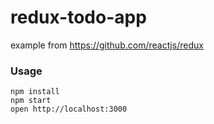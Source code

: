 redux-todo-app
=====================
example from https://github.com/reactjs/redux


### Usage

```
npm install
npm start
open http://localhost:3000
```
